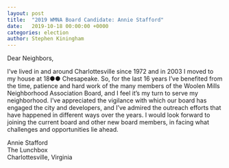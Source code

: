 ```yaml
---
layout: post
title:  "2019 WMNA Board Candidate: Annie Stafford"
date:   2019-10-18 00:00:00 +0000
categories: election
author: Stephen Kiningham
---
```


Dear Neighbors,

I’ve lived in and around Charlottesville since 1972 and in 2003 I moved to my house at 18●● Chesapeake. So, for the last 16 years I’ve benefited from the time, patience and hard work of the many members of the Woolen Mills Neighborhood Association Board, and I feel it’s my turn to serve my neighborhood. I’ve appreciated the vigilance with which our board has engaged the city and developers, and I’ve admired the outreach efforts that have happened in different ways over the years. I would look forward to joining the current board and other new board members, in facing what challenges and opportunities lie ahead.

Annie Stafford\
The Lunchbox\
Charlottesville, Virginia
